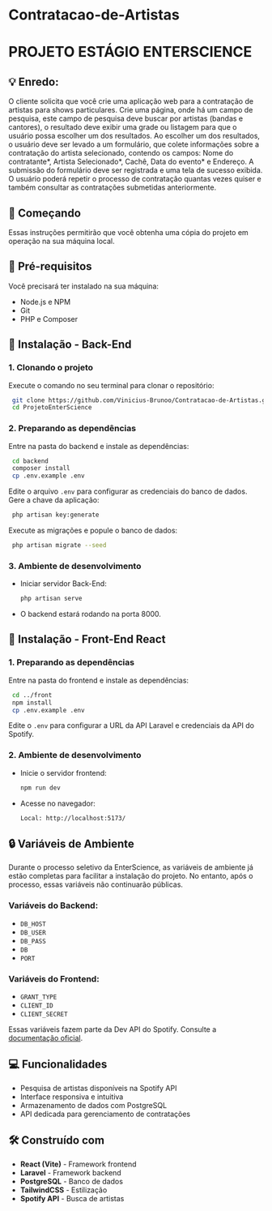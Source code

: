# Contratacao-de-Artistas

# PROJETO ESTÁGIO ENTERSCIENCE

## 💡 Enredo:

O cliente solicita que você crie uma aplicação web para a contratação de artistas para shows particulares. Crie uma página, onde há um campo de pesquisa, este campo de pesquisa deve buscar por artistas (bandas e cantores), o resultado deve exibir uma grade ou listagem para que o usuário possa escolher um dos resultados. Ao escolher um dos resultados, o usuário deve ser levado a um formulário, que colete informações sobre a contratação do artista selecionado, contendo os campos: Nome do contratante\*, Artista Selecionado\*, Cachê, Data do evento\* e Endereço. A submissão do formulário deve ser registrada e uma tela de sucesso exibida. O usuário poderá repetir o processo de contratação quantas vezes quiser e também consultar as contratações submetidas anteriormente.

## 🚀 Começando

Essas instruções permitirão que você obtenha uma cópia do projeto em operação na sua máquina local.

## 👋 Pré-requisitos

Você precisará ter instalado na sua máquina:

- Node.js e NPM
- Git
- PHP e Composer

## 🔧 Instalação - Back-End

### 1. Clonando o projeto

Execute o comando no seu terminal para clonar o repositório:

```bash
 git clone https://github.com/Vinicius-Brunoo/Contratacao-de-Artistas.git
 cd ProjetoEnterScience
```

### 2. Preparando as dependências

Entre na pasta do backend e instale as dependências:

```bash
 cd backend
 composer install
 cp .env.example .env
```

Edite o arquivo `.env` para configurar as credenciais do banco de dados.
Gere a chave da aplicação:

```bash
 php artisan key:generate
```

Execute as migrações e popule o banco de dados:

```bash
 php artisan migrate --seed
```

### 3. Ambiente de desenvolvimento

- Iniciar servidor Back-End:
  ```bash
  php artisan serve
  ```
- O backend estará rodando na porta 8000.

## 🔧 Instalação - Front-End React

### 1. Preparando as dependências

Entre na pasta do frontend e instale as dependências:

```bash
 cd ../front
 npm install
 cp .env.example .env
```

Edite o `.env` para configurar a URL da API Laravel e credenciais da API do Spotify.

### 2. Ambiente de desenvolvimento

- Inicie o servidor frontend:
  ```bash
  npm run dev
  ```
- Acesse no navegador:
  ```
  Local: http://localhost:5173/
  ```

## 🔒 Variáveis de Ambiente

Durante o processo seletivo da EnterScience, as variáveis de ambiente já estão completas para facilitar a instalação do projeto. No entanto, após o processo, essas variáveis não continuarão públicas.

### Variáveis do Backend:

- `DB_HOST`
- `DB_USER`
- `DB_PASS`
- `DB`
- `PORT`

### Variáveis do Frontend:

- `GRANT_TYPE`
- `CLIENT_ID`
- `CLIENT_SECRET`

Essas variáveis fazem parte da Dev API do Spotify. Consulte a [documentação oficial](https://developer.spotify.com/documentation/web-api/).

## 💻 Funcionalidades

- Pesquisa de artistas disponíveis na Spotify API
- Interface responsiva e intuitiva
- Armazenamento de dados com PostgreSQL
- API dedicada para gerenciamento de contratações

## 🛠️ Construído com

- **React (Vite)** - Framework frontend
- **Laravel** - Framework backend
- **PostgreSQL** - Banco de dados
- **TailwindCSS** - Estilização
- **Spotify API** - Busca de artistas
